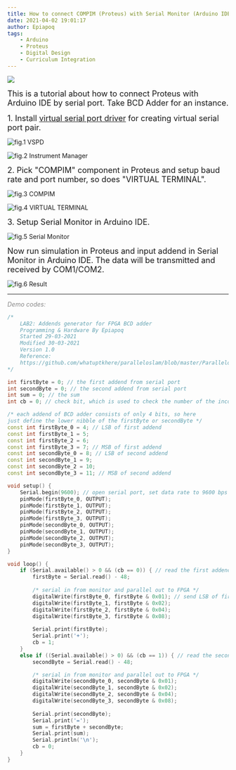 ```yaml
---
title: How to connect COMPIM (Proteus) with Serial Monitor (Arduino IDE) 
date: 2021-04-02 19:01:17
author: Epiapoq
tags: 
    - Arduino
    - Proteus
    - Digital Design
    - Curriculum Integration 
---
```


![](6.gif)

<font size=4>This is a tutorial about how to connect Proteus with Arduino IDE by serial port. Take BCD Adder for an instance.</font><!-- more -->

<font size=4>1. Install [virtual serial port driver](https://www.eltima.com/vspd-post-download.html) for creating virtual serial port pair.</font>

![fig.1 VSPD](1.png)

![fig.2 Instrument Manager](2.png)

<font size=4>2. Pick "COMPIM" component in Proteus and setup baud rate and port number, so does "VIRTUAL TERMINAL".</font>

![fig.3 COMPIM](3.png)

![fig.4 VIRTUAL TERMINAL](4.png)

<font size=4>3. Setup Serial Monitor in Arduino IDE.</font>

![fig.5 Serial Monitor](5.png)

<font size=4>Now run simulation in Proteus and input addend in Serial Monitor in Arduino IDE. The data will be transmitted and received by COM1/COM2.</font>

![fig.6 Result](6.gif)

---

<font color=888888>_Demo codes:_</font>

```c++
/*  
    LAB2: Addends generator for FPGA BCD adder
    Programming & Hardware By Epiapoq
    Started 29-03-2021
    Modified 30-03-2021
    Version 1.0
    Reference:
    https://github.com/whatuptkhere/paralleloslam/blob/master/Paralleloslam.ino
*/

int firstByte = 0; // the first addend from serial port
int secondByte = 0; // the second addend from serial port
int sum = 0; // the sum
int cb = 0; // check bit, which is used to check the number of the incomming addend

/* each addend of BCD adder consists of only 4 bits, so here 
just define the lower nibble of the firstByte or secondByte */
const int firstByte_0 = 4; // LSB of first addend
const int firstByte_1 = 5;
const int firstByte_2 = 6;
const int firstByte_3 = 7; // MSB of first addend
const int secondByte_0 = 8; // LSB of second addend
const int secondByte_1 = 9;
const int secondByte_2 = 10;
const int secondByte_3 = 11; // MSB of second addend

void setup() {
    Serial.begin(9600); // open serial port, set data rate to 9600 bps
    pinMode(firstByte_0, OUTPUT);
    pinMode(firstByte_1, OUTPUT);
    pinMode(firstByte_2, OUTPUT);
    pinMode(firstByte_3, OUTPUT);
    pinMode(secondByte_0, OUTPUT);
    pinMode(secondByte_1, OUTPUT);
    pinMode(secondByte_2, OUTPUT);
    pinMode(secondByte_3, OUTPUT);
}

void loop() {
    if (Serial.available() > 0 && (cb == 0)) { // read the first addend
        firstByte = Serial.read() - 48;
        
        /* serial in from monitor and parallel out to FPGA */
        digitalWrite(firstByte_0, firstByte & 0x01); // send LSB of first addend
        digitalWrite(firstByte_1, firstByte & 0x02);
        digitalWrite(firstByte_2, firstByte & 0x04);
        digitalWrite(firstByte_3, firstByte & 0x08);
        
        Serial.print(firstByte);
        Serial.print('+');
        cb = 1;
    }
    else if ((Serial.available() > 0) && (cb == 1)) { // read the second addend
        secondByte = Serial.read() - 48;

        /* serial in from monitor and parallel out to FPGA */
        digitalWrite(secondByte_0, secondByte & 0x01);
        digitalWrite(secondByte_1, secondByte & 0x02);
        digitalWrite(secondByte_2, secondByte & 0x04);
        digitalWrite(secondByte_3, secondByte & 0x08);
        
        Serial.print(secondByte);
        Serial.print('=');
        sum = firstByte + secondByte;
        Serial.print(sum); 
        Serial.println('\n');
        cb = 0;
    }
}
```